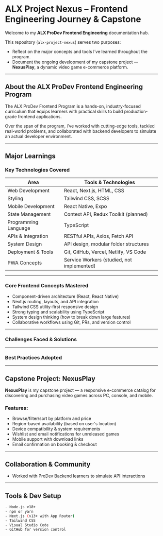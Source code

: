 # ALX Project Nexus – Frontend Engineering Journey & Capstone

Welcome to my **ALX ProDev Frontend Engineering** documentation hub.

This repository (`alx-project-nexus`) serves two purposes:

- Reflect on the major concepts and tools I’ve learned throughout the program.
- Document the ongoing development of my capstone project — **NexusPlay**, a dynamic video game e-commerce platform.

---

## About the ALX ProDev Frontend Engineering Program

The ALX ProDev Frontend Program is a hands-on, industry-focused curriculum that equips learners with practical skills to build production-grade frontend applications.

Over the span of the program, I’ve worked with cutting-edge tools, tackled real-world problems, and collaborated with backend developers to simulate an actual developer environment.

---

## Major Learnings

### Key Technologies Covered

| Area                  | Tools & Technologies                       |
|-----------------------|---------------------------------------------|
| Web Development       | React, Next.js, HTML, CSS                   |
| Styling               | Tailwind CSS, SCSS                         |
| Mobile Development    | React Native, Expo                         |
| State Management      | Context API, Redux Toolkit (planned)       |
| Programming Language  | TypeScript                                 |
| APIs & Integration    | RESTful APIs, Axios, Fetch API              |
| System Design         | API design, modular folder structures       |
| Deployment & Tools    | Git, GitHub, Vercel, Netlify, VS Code       |
| PWA Concepts          | Service Workers (studied, not implemented) |

---

### Core Frontend Concepts Mastered

- Component-driven architecture (React, React Native)
- Next.js routing, layouts, and API integration
- Tailwind CSS utility-first responsive design
- Strong typing and scalability using TypeScript
- System design thinking (how to break down large features)
- Collaborative workflows using Git, PRs, and version control

---

### Challenges Faced & Solutions

---

### Best Practices Adopted


---

## Capstone Project: NexusPlay

**NexusPlay** is my capstone project — a responsive e-commerce catalog for discovering and purchasing video games across PC, console, and mobile.


### Features:

- Browse/filter/sort by platform and price
- Region-based availability (based on user's location)
- Device compatibility & system requirements
- Wishlist and email notifications for unreleased games
- Mobile support with download links
- Email confirmation on booking & checkout

---

## Collaboration & Community

- Worked with ProDev Backend learners to simulate API interactions


---

## Tools & Dev Setup

```bash
- Node.js v18+
- npm or yarn
- Next.js (v13+ with App Router)
- Tailwind CSS
- Visual Studio Code
- GitHub for version control
